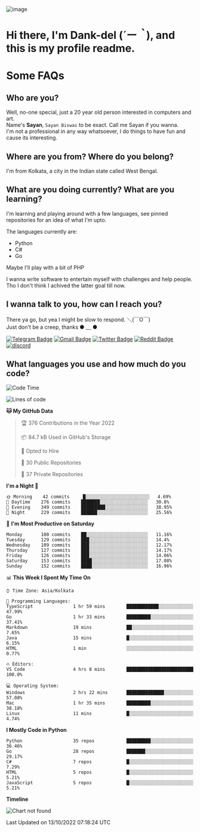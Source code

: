 ![image](https://user-images.githubusercontent.com/63096193/125182844-29f20800-e22f-11eb-8dc9-b0f2d29647bb.png)

# **Hi there, I'm Dank-del (*´ー｀*), and this is my profile readme.**
<!--  [![Profile views](https://gpvc.arturio.dev/dank-del)](https://github.com/dank-del) -->
# Some FAQs

## **Who are you?**

Well, no-one special, just a 20 year old person interested in computers and art. \
Name's **Sayan**, `Sayan Biswas` to be exact. Call me Sayan if you wanna. \
I'm not a professional in any way whatsoever, I do things to have fun and cause its interesting.

## **Where are you from? Where do you belong?**

I'm from Kolkata, a city in the Indian state called West Bengal.

## **What are you doing currently? What are you learning?**

I'm learning and playing around with a few languages, see pinned repositories for an idea of what I'm upto.

The languages currently are:

- Python
- C#
- Go

Maybe I'll play with a bit of PHP

I wanna write software to entertain myself with challenges and help people. \
Tho I don't think I achived the latter goal till now.

<!--## **Eww, I see a weeb profile.**

Can't help it, it's the best way to hide my face on this account
> Why do people hate weebs .-.

## **Cool, what more interests you?**

My interests are quite, weird. They're scattered all over the place. \
I've been fascinated by music and have studied it since the age of 6, I've performed on stage and on air but yeah now I've been away from that. I specialize in key instruments. \
Another thing that interests me is Media Production, aka, working with audio, video and broadcasting media.

> I just like art in general. also feeds the reason of me being obsessed with Japanese drawings (⋟ ﹏ ⋞)-->

## **I wanna talk to you, how can I reach you?**

There ya go, but yea I might be slow to respond. ＼(￣O￣) \
Just don't be a creep, thanks ● ﹏ ●

[![Telegram Badge](https://img.shields.io/badge/-dank_as_fuck-1ca0f1?style=flat-square&logo=telegram&logoColor=white&link=https://t.me/dank_as_fuck)](https://t.me/dank_as_fuck)
[![Gmail Badge](https://img.shields.io/badge/-sayan@asia.com-c14438?style=flat-square&logo=Gmail&logoColor=white&link=mailto:sayan@asia.com)](mailto:sayan@asia.com)
[![Twitter Badge](https://img.shields.io/twitter/follow/TheDankDel?style=social)](https://twitter.com/TheDankDel)
[![Reddit Badge](https://img.shields.io/reddit/user-karma/combined/dank_as_fuck_?style=social)](https://www.reddit.com/user/dank_as_fuck_/)
[![discord](https://discord-md-badge.vercel.app/api/shield/506536929152466945?style=social)](https://discordapp.com/users/506536929152466945)

## **What languages you use and how much do you code?**

<!--START_SECTION:waka-->
![Code Time](http://img.shields.io/badge/Code%20Time-810%20hrs%2040%20mins-blue)

![Lines of code](https://img.shields.io/badge/From%20Hello%20World%20I%27ve%20Written-1%20Million%20lines%20of%20code-blue)

**🐱 My GitHub Data** 

> 🏆 376 Contributions in the Year 2022
 > 
> 📦 84.7 kB Used in GitHub's Storage 
 > 
> 💼 Opted to Hire
 > 
> 📜 30 Public Repositories 
 > 
> 🔑 37 Private Repositories  
 > 
**I'm a Night 🦉** 

```text
🌞 Morning    42 commits     █░░░░░░░░░░░░░░░░░░░░░░░░   4.69% 
🌆 Daytime    276 commits    ███████░░░░░░░░░░░░░░░░░░   30.8% 
🌃 Evening    349 commits    █████████░░░░░░░░░░░░░░░░   38.95% 
🌙 Night      229 commits    ██████░░░░░░░░░░░░░░░░░░░   25.56%

```
📅 **I'm Most Productive on Saturday** 

```text
Monday       100 commits    ██░░░░░░░░░░░░░░░░░░░░░░░   11.16% 
Tuesday      129 commits    ███░░░░░░░░░░░░░░░░░░░░░░   14.4% 
Wednesday    109 commits    ███░░░░░░░░░░░░░░░░░░░░░░   12.17% 
Thursday     127 commits    ███░░░░░░░░░░░░░░░░░░░░░░   14.17% 
Friday       126 commits    ███░░░░░░░░░░░░░░░░░░░░░░   14.06% 
Saturday     153 commits    ████░░░░░░░░░░░░░░░░░░░░░   17.08% 
Sunday       152 commits    ████░░░░░░░░░░░░░░░░░░░░░   16.96%

```


📊 **This Week I Spent My Time On** 

```text
⌚︎ Time Zone: Asia/Kolkata

💬 Programming Languages: 
TypeScript               1 hr 59 mins        ████████████░░░░░░░░░░░░░   47.99% 
Go                       1 hr 33 mins        █████████░░░░░░░░░░░░░░░░   37.41% 
Markdown                 19 mins             ██░░░░░░░░░░░░░░░░░░░░░░░   7.65% 
Java                     15 mins             █░░░░░░░░░░░░░░░░░░░░░░░░   6.15% 
HTML                     1 min               ░░░░░░░░░░░░░░░░░░░░░░░░░   0.77%

🔥 Editors: 
VS Code                  4 hrs 8 mins        █████████████████████████   100.0%

💻 Operating System: 
Windows                  2 hrs 22 mins       ██████████████░░░░░░░░░░░   57.08% 
Mac                      1 hr 35 mins        █████████░░░░░░░░░░░░░░░░   38.18% 
Linux                    11 mins             █░░░░░░░░░░░░░░░░░░░░░░░░   4.74%

```

**I Mostly Code in Python** 

```text
Python                   35 repos            █████████░░░░░░░░░░░░░░░░   36.46% 
Go                       28 repos            ███████░░░░░░░░░░░░░░░░░░   29.17% 
C#                       7 repos             █░░░░░░░░░░░░░░░░░░░░░░░░   7.29% 
HTML                     5 repos             █░░░░░░░░░░░░░░░░░░░░░░░░   5.21% 
JavaScript               5 repos             █░░░░░░░░░░░░░░░░░░░░░░░░   5.21%

```


**Timeline**

![Chart not found](https://raw.githubusercontent.com/Dank-del/Dank-del/main/charts/bar_graph.png) 


 Last Updated on 13/10/2022 07:18:24 UTC
<!--END_SECTION:waka-->

<!--## **Can I stalk your spotify?**

Um sure.

![OwO Spotify](https://spotify-recently-played-readme.vercel.app/api?user=31fdrsslnr7nvq4ytqwtw7c4rxfm&count=5)-->
